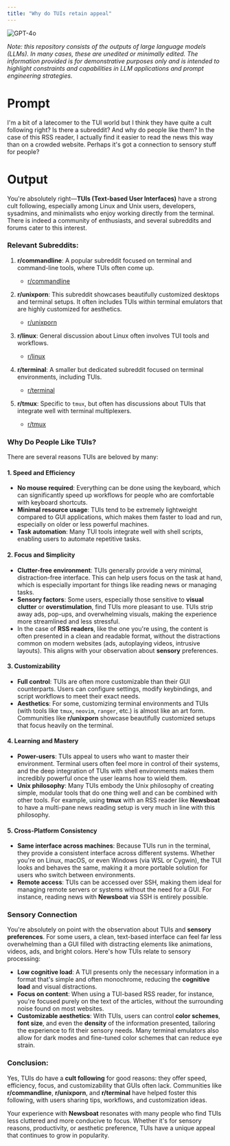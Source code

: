 ```yaml
---
title: "Why do TUIs retain appeal"
---
```

![GPT-4o](https://img.shields.io/badge/GPT--4o-3333FF?style=for-the-badge&logo=openai&logoColor=white)



*Note: this repository consists of the outputs of large language models (LLMs). In many cases, these are unedited or minimally edited. The information provided is for demonstrative purposes only and is intended to highlight constraints and capabilities in LLM applications and prompt engineering strategies.*


# Prompt

I'm a bit of a latecomer to the TUI world but I think they have quite a cult following right? Is there a subreddit? And why do people like them? In the case of this RSS reader, I actually find it easier to read the news this way than on a crowded website. Perhaps it's got a connection to sensory stuff for people?

# Output

You're absolutely right—**TUIs (Text-based User Interfaces)** have a strong cult following, especially among Linux and Unix users, developers, sysadmins, and minimalists who enjoy working directly from the terminal. There is indeed a community of enthusiasts, and several subreddits and forums cater to this interest.

### Relevant Subreddits:
1. **r/commandline**: A popular subreddit focused on terminal and command-line tools, where TUIs often come up.
   - [r/commandline](https://www.reddit.com/r/commandline/)
   
2. **r/unixporn**: This subreddit showcases beautifully customized desktops and terminal setups. It often includes TUIs within terminal emulators that are highly customized for aesthetics.
   - [r/unixporn](https://www.reddit.com/r/unixporn/)
   
3. **r/linux**: General discussion about Linux often involves TUI tools and workflows.
   - [r/linux](https://www.reddit.com/r/linux/)

4. **r/terminal**: A smaller but dedicated subreddit focused on terminal environments, including TUIs.
   - [r/terminal](https://www.reddit.com/r/terminal/)

5. **r/tmux**: Specific to `tmux`, but often has discussions about TUIs that integrate well with terminal multiplexers.
   - [r/tmux](https://www.reddit.com/r/tmux/)

### Why Do People Like TUIs?

There are several reasons TUIs are beloved by many:

#### 1. **Speed and Efficiency**
   - **No mouse required**: Everything can be done using the keyboard, which can significantly speed up workflows for people who are comfortable with keyboard shortcuts.
   - **Minimal resource usage**: TUIs tend to be extremely lightweight compared to GUI applications, which makes them faster to load and run, especially on older or less powerful machines.
   - **Task automation**: Many TUI tools integrate well with shell scripts, enabling users to automate repetitive tasks.

#### 2. **Focus and Simplicity**
   - **Clutter-free environment**: TUIs generally provide a very minimal, distraction-free interface. This can help users focus on the task at hand, which is especially important for things like reading news or managing tasks.
   - **Sensory factors**: Some users, especially those sensitive to **visual clutter** or **overstimulation**, find TUIs more pleasant to use. TUIs strip away ads, pop-ups, and overwhelming visuals, making the experience more streamlined and less stressful.
   - In the case of **RSS readers**, like the one you're using, the content is often presented in a clean and readable format, without the distractions common on modern websites (ads, autoplaying videos, intrusive layouts). This aligns with your observation about **sensory** preferences.

#### 3. **Customizability**
   - **Full control**: TUIs are often more customizable than their GUI counterparts. Users can configure settings, modify keybindings, and script workflows to meet their exact needs.
   - **Aesthetics**: For some, customizing terminal environments and TUIs (with tools like `tmux`, `neovim`, `ranger`, etc.) is almost like an art form. Communities like **r/unixporn** showcase beautifully customized setups that focus heavily on the terminal.

#### 4. **Learning and Mastery**
   - **Power-users**: TUIs appeal to users who want to master their environment. Terminal users often feel more in control of their systems, and the deep integration of TUIs with shell environments makes them incredibly powerful once the user learns how to wield them.
   - **Unix philosophy**: Many TUIs embody the Unix philosophy of creating simple, modular tools that do one thing well and can be combined with other tools. For example, using **tmux** with an RSS reader like **Newsboat** to have a multi-pane news reading setup is very much in line with this philosophy.

#### 5. **Cross-Platform Consistency**
   - **Same interface across machines**: Because TUIs run in the terminal, they provide a consistent interface across different systems. Whether you're on Linux, macOS, or even Windows (via WSL or Cygwin), the TUI looks and behaves the same, making it a more portable solution for users who switch between environments.
   - **Remote access**: TUIs can be accessed over SSH, making them ideal for managing remote servers or systems without the need for a GUI. For instance, reading news with **Newsboat** via SSH is entirely possible.

### Sensory Connection
You're absolutely on point with the observation about TUIs and **sensory preferences**. For some users, a clean, text-based interface can feel far less overwhelming than a GUI filled with distracting elements like animations, videos, ads, and bright colors. Here's how TUIs relate to sensory processing:

- **Low cognitive load**: A TUI presents only the necessary information in a format that's simple and often monochrome, reducing the **cognitive load** and visual distractions.
- **Focus on content**: When using a TUI-based RSS reader, for instance, you're focused purely on the text of the articles, without the surrounding noise found on most websites.
- **Customizable aesthetics**: With TUIs, users can control **color schemes**, **font size**, and even the **density** of the information presented, tailoring the experience to fit their sensory needs. Many terminal emulators also allow for dark modes and fine-tuned color schemes that can reduce eye strain.

### Conclusion:
Yes, TUIs do have a **cult following** for good reasons: they offer speed, efficiency, focus, and customizability that GUIs often lack. Communities like **r/commandline**, **r/unixporn**, and **r/terminal** have helped foster this following, with users sharing tips, workflows, and customization ideas.

Your experience with **Newsboat** resonates with many people who find TUIs less cluttered and more conducive to focus. Whether it's for sensory reasons, productivity, or aesthetic preference, TUIs have a unique appeal that continues to grow in popularity.